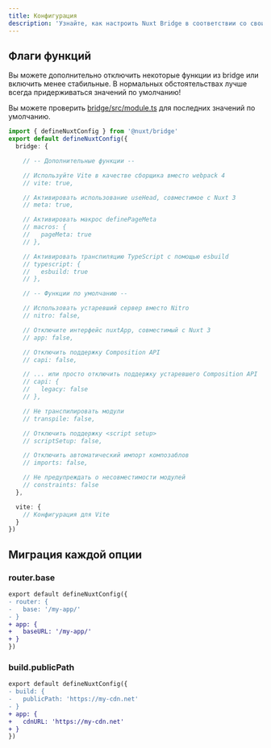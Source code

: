 ```yaml
---
title: Конфигурация
description: 'Узнайте, как настроить Nuxt Bridge в соответствии со своими потребностями.'
---
```


## Флаги функций

Вы можете дополнительно отключить некоторые функции из bridge или включить менее стабильные. В нормальных обстоятельствах лучше всегда придерживаться значений по умолчанию!

Вы можете проверить [bridge/src/module.ts](https://github.com/nuxt/bridge/blob/main/packages/bridge/src/module.ts) для последних значений по умолчанию.

```ts [nuxt.config.ts]
import { defineNuxtConfig } from '@nuxt/bridge'
export default defineNuxtConfig({
  bridge: {

    // -- Дополнительные функции --

    // Используйте Vite в качестве сборщика вместо webpack 4
    // vite: true,

    // Активировать использование useHead, совместимое с Nuxt 3
    // meta: true,

    // Активировать макрос definePageMeta
    // macros: {
    //   pageMeta: true
    // },

    // Активировать транспиляцию TypeScript с помощью esbuild
    // typescript: {
    //   esbuild: true
    // },

    // -- Функции по умолчанию --

    // Использовать устаревший сервер вместо Nitro
    // nitro: false,

    // Отключите интерфейс nuxtApp, совместимый с Nuxt 3
    // app: false,

    // Отключить поддержку Composition API
    // capi: false,

    // ... или просто отключить поддержку устаревшего Composition API
    // capi: {
    //   legacy: false
    // },

    // Не транспилировать модули
    // transpile: false,

    // Отключить поддержку <script setup>
    // scriptSetup: false,

    // Отключить автоматический импорт композаблов
    // imports: false,

    // Не предупреждать о несовместимости модулей
    // constraints: false
  },

  vite: {
    // Конфигурация для Vite
  }
})
```

## Миграция каждой опции

### router.base

```diff
export default defineNuxtConfig({
- router: {
-   base: '/my-app/'
- }
+ app: {
+   baseURL: '/my-app/'
+ }
})
```

### build.publicPath

```diff
export default defineNuxtConfig({
- build: {
-   publicPath: 'https://my-cdn.net'
- }
+ app: {
+   cdnURL: 'https://my-cdn.net'
+ }
})
```
